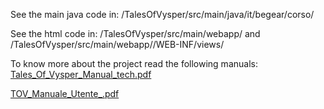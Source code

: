 See the main java code in: /TalesOfVysper/src/main/java/it/begear/corso/

See the html code in: /TalesOfVysper/src/main/webapp/ and /TalesOfVysper/src/main/webapp//WEB-INF/views/

To know more about the project read the following manuals:
[Tales_Of_Vysper_Manual_tech.pdf](https://github.com/giuseppecaiazza/TalesOfVysper/files/9995217/Tales_Of_Vysper_Manual_tech.pdf) 

[TOV_Manuale_Utente_.pdf](https://github.com/giuseppecaiazza/TalesOfVysper/files/9995222/TOV_Manuale_Utente_.pdf)

